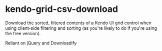 kendo-grid-csv-download
=======================

Download the sorted, filtered contents of a Kendo UI grid control when using client-side filtering and sorting (as you're likely to do if you're using the free version).

Reliant on jQuery and Downloadify